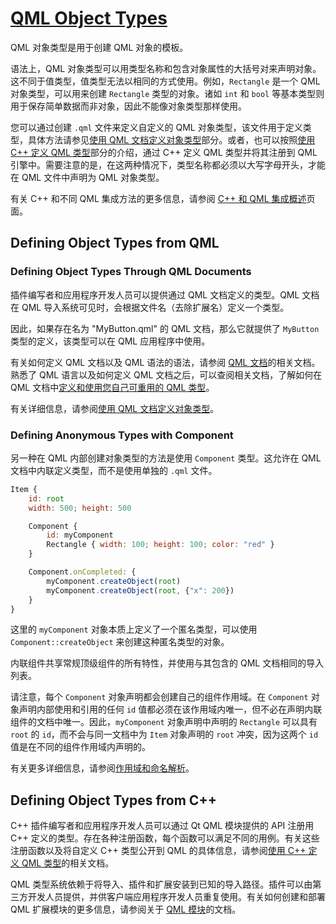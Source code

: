 # [QML Object Types](https://doc.qt.io/qt-6/qtqml-typesystem-objecttypes.html)

QML 对象类型是用于创建 QML 对象的模板。

语法上，QML 对象类型可以用类型名称和包含对象属性的大括号对来声明对象。这不同于值类型，值类型无法以相同的方式使用。例如，`Rectangle` 是一个 QML 对象类型，可以用来创建 `Rectangle` 类型的对象。诸如 `int` 和 `bool` 等基本类型则用于保存简单数据而非对象，因此不能像对象类型那样使用。

您可以通过创建 `.qml` 文件来定义自定义的 QML 对象类型，该文件用于定义类型，具体方法请参见[使用 QML 文档定义对象类型](https://doc.qt.io/qt-6/qtqml-documents-definetypes.html)部分。或者，也可以按照[使用 C++ 定义 QML 类型](<./Defining QML Types from C++.md>)部分的介绍，通过 C++ 定义 QML 类型并将其注册到 QML 引擎中。需要注意的是，在这两种情况下，类型名称都必须以大写字母开头，才能在 QML 文件中声明为 QML 对象类型。

有关 C++ 和不同 QML 集成方法的更多信息，请参阅 [C++ 和 QML 集成概述](<./Overview - QML and C++ Integration.md>)页面。

## Defining Object Types from QML

### Defining Object Types Through QML Documents

插件编写者和应用程序开发人员可以提供通过 QML 文档定义的类型。QML 文档在 QML 导入系统可见时，会根据文件名（去除扩展名）定义一个类型。

因此，如果存在名为 "MyButton.qml" 的 QML 文档，那么它就提供了 `MyButton` 类型的定义，该类型可以在 QML 应用程序中使用。

有关如何定义 QML 文档以及 QML 语法的语法，请参阅 [QML 文档](https://doc.qt.io/qt-6/qtqml-documents-topic.html)的相关文档。熟悉了 QML 语言以及如何定义 QML 文档之后，可以查阅相关文档，了解如何在 QML 文档中[定义和使用您自己可重用的 QML 类型](https://doc.qt.io/qt-6/qtqml-documents-definetypes.html)。

有关详细信息，请参阅[使用 QML 文档定义对象类型](https://doc.qt.io/qt-6/qtqml-documents-definetypes.html)。

### Defining Anonymous Types with Component

另一种在 QML 内部创建对象类型的方法是使用 `Component` 类型。这允许在 QML 文档中内联定义类型，而不是使用单独的 `.qml` 文件。

```javascript
Item {
    id: root
    width: 500; height: 500

    Component {
        id: myComponent
        Rectangle { width: 100; height: 100; color: "red" }
    }

    Component.onCompleted: {
        myComponent.createObject(root)
        myComponent.createObject(root, {"x": 200})
    }
}
```

这里的 `myComponent` 对象本质上定义了一个匿名类型，可以使用 `Component::createObject` 来创建这种匿名类型的对象。

内联组件共享常规顶级组件的所有特性，并使用与其包含的 QML 文档相同的导入列表。

请注意，每个 `Component` 对象声明都会创建自己的组件作用域。在 `Component` 对象声明内部使用和引用的任何 `id` 值都必须在该作用域内唯一，但不必在声明内联组件的文档中唯一。因此，`myComponent` 对象声明中声明的 `Rectangle` 可以具有 `root` 的 `id`，而不会与同一文档中为 `Item` 对象声明的 `root` 冲突，因为这两个 `id` 值是在不同的组件作用域内声明的。

有关更多详细信息，请参阅[作用域和命名解析](https://doc.qt.io/qt-6/qtqml-documents-scope.html)。

## Defining Object Types from C++

C++ 插件编写者和应用程序开发人员可以通过 Qt QML 模块提供的 API 注册用 C++ 定义的类型。存在各种注册函数，每个函数可以满足不同的用例。有关这些注册函数以及将自定义 C++ 类型公开到 QML 的具体信息，请参阅[使用 C++ 定义 QML 类型](<./Defining QML Types from C++.md>)的相关文档。

QML 类型系统依赖于将导入、插件和扩展安装到已知的导入路径。插件可以由第三方开发人员提供，并供客户端应用程序开发人员重复使用。有关如何创建和部署 QML 扩展模块的更多信息，请参阅关于 [QML 模块](https://doc.qt.io/qt-6/qtqml-modules-topic.html)的文档。



<!-- 完成标志, 看不到, 请忽略! -->